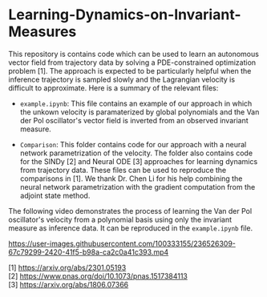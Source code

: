 # Learning-Dynamics-on-Invariant-Measures

This repository is contains code which can be used to learn an autonomous vector field from trajectory data by solving a PDE-constrained optimization problem [1]. The approach is expected to be particularly helpful when the inference trajectory is sampled slowly and the Lagrangian velocity is difficult to approximate. Here is a summary of the relevant files: 

- `example.ipynb`: This file contains an example of our approach in which the unkown velocity is paramaterized by global polynomials and the Van der Pol oscillator's vector field is inverted from an observed invariant measure.

- `Comparison`: This folder contains code for our approach with a neural network parametrization of the velocity. The folder also contains code for the SINDy [2] and Neural ODE [3] approaches for learning dynamics from trajectory data. These files can be used to reproduce the comparisons in [1]. We thank Dr. Chen Li for his help combining the neural network parametrization with the gradient computation from the adjoint state method.

The following video demonstrates the process of learning the Van der Pol oscillator's velocity from a polynomial basis using only the invariant measure as inference data. It can be reproduced in the `example.ipynb` file.








https://user-images.githubusercontent.com/100333155/236526309-67c79299-2420-41f5-b98a-ca2c0a41c393.mp4




[1] https://arxiv.org/abs/2301.05193 \
[2] https://www.pnas.org/doi/10.1073/pnas.1517384113 \
[3] https://arxiv.org/abs/1806.07366
